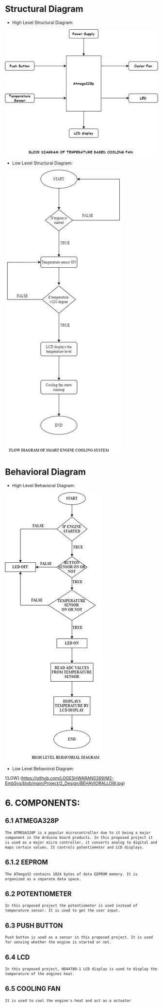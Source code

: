 # Structural Diagram
* High Level Structural Diagram:

![BLOCKDIAGRAM](https://github.com/LOGESHWARANS389/M2-EmbSys/blob/main/Project/2_Design/BlockDiagram.jpg)

* Low Level Structural Diagram:

![FLOWDIAGRAM](https://github.com/LOGESHWARANS389/M2-EmbSys/blob/main/Project/2_Design/FlowDiagram.jpg)

# Behavioral Diagram
* High Level Behavioral Diagram:

![HIGH](https://github.com/LOGESHWARANS389/M2-EmbSys/blob/main/Project/2_Design/BEHAVORIALHIGH.jpg)

* Low Level Behavioral Diagram:

![LOW] (https://github.com/LOGESHWARANS389/M2-EmbSys/blob/main/Project/2_Design/BEHAVIORALLOW.jpg)

# 6. COMPONENTS:
## 6.1 ATMEGA328P
	The ATMEGA328P is a popular microcontroller due to it being a major component in the Arduino board products. In this proposed project it is used as a major micro controller, it converts analog to digital and maps certain values. It controls potentiometer and LCD displays.
  
## 6.1.2 EEPROM
	The ATmega32 contains 1024 bytes of data EEPROM memory. It is organized as a separate data space.

## 6.2 POTENTIOMETER
	In this proposed project the potentiometer is used instead of temperature sensor. It is used to get the user input.

## 6.3 PUSH BUTTON
	Push button is used as a sensor in this proposed project. It is used for sensing whether the engine is started or not.

## 6.4 LCD
	In this proposed project, HD44780-1 LCD display is used to display the temperature of the engines heat.
  
## 6.5 COOLING FAN
 	It is used to cool the engine's heat and act as a actuator

